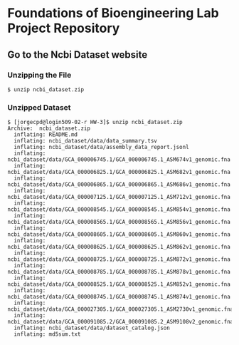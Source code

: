 # Foundations of Bioengineering Lab Project Repository
## Go to the Ncbi Dataset website
### Unzipping the File
    $ unzip ncbi_dataset.zip
### Unzipped Dataset
    $ [jorgecpd@login509-02-r HW-3]$ unzip ncbi_dataset.zip
    Archive:  ncbi_dataset.zip
      inflating: README.md
      inflating: ncbi_dataset/data/data_summary.tsv
      inflating: ncbi_dataset/data/assembly_data_report.jsonl
      inflating: ncbi_dataset/data/GCA_000006745.1/GCA_000006745.1_ASM674v1_genomic.fna
      inflating: ncbi_dataset/data/GCA_000006825.1/GCA_000006825.1_ASM682v1_genomic.fna
      inflating: ncbi_dataset/data/GCA_000006865.1/GCA_000006865.1_ASM686v1_genomic.fna
      inflating: ncbi_dataset/data/GCA_000007125.1/GCA_000007125.1_ASM712v1_genomic.fna
      inflating: ncbi_dataset/data/GCA_000008545.1/GCA_000008545.1_ASM854v1_genomic.fna
      inflating: ncbi_dataset/data/GCA_000008565.1/GCA_000008565.1_ASM856v1_genomic.fna
      inflating: ncbi_dataset/data/GCA_000008605.1/GCA_000008605.1_ASM860v1_genomic.fna
      inflating: ncbi_dataset/data/GCA_000008625.1/GCA_000008625.1_ASM862v1_genomic.fna
      inflating: ncbi_dataset/data/GCA_000008725.1/GCA_000008725.1_ASM872v1_genomic.fna
      inflating: ncbi_dataset/data/GCA_000008785.1/GCA_000008785.1_ASM878v1_genomic.fna
      inflating: ncbi_dataset/data/GCA_000008525.1/GCA_000008525.1_ASM852v1_genomic.fna
      inflating: ncbi_dataset/data/GCA_000008745.1/GCA_000008745.1_ASM874v1_genomic.fna
      inflating: ncbi_dataset/data/GCA_000027305.1/GCA_000027305.1_ASM2730v1_genomic.fna
      inflating: ncbi_dataset/data/GCA_000091085.2/GCA_000091085.2_ASM9108v2_genomic.fna
      inflating: ncbi_dataset/data/dataset_catalog.json
      inflating: md5sum.txt

